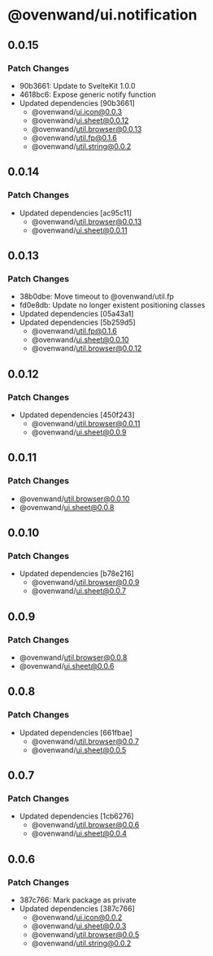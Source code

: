 # @ovenwand/ui.notification

## 0.0.15

### Patch Changes

- 90b3661: Update to SvelteKit 1.0.0
- 4618bc6: Expose generic notify function
- Updated dependencies [90b3661]
  - @ovenwand/ui.icon@0.0.3
  - @ovenwand/ui.sheet@0.0.12
  - @ovenwand/util.browser@0.0.13
  - @ovenwand/util.fp@0.1.6
  - @ovenwand/util.string@0.0.2

## 0.0.14

### Patch Changes

- Updated dependencies [ac95c11]
  - @ovenwand/util.browser@0.0.13
  - @ovenwand/ui.sheet@0.0.11

## 0.0.13

### Patch Changes

- 38b0dbe: Move timeout to @ovenwand/util.fp
- fd0e8db: Update no longer existent positioning classes
- Updated dependencies [05a43a1]
- Updated dependencies [5b259d5]
  - @ovenwand/util.fp@0.1.6
  - @ovenwand/ui.sheet@0.0.10
  - @ovenwand/util.browser@0.0.12

## 0.0.12

### Patch Changes

- Updated dependencies [450f243]
  - @ovenwand/util.browser@0.0.11
  - @ovenwand/ui.sheet@0.0.9

## 0.0.11

### Patch Changes

- @ovenwand/util.browser@0.0.10
- @ovenwand/ui.sheet@0.0.8

## 0.0.10

### Patch Changes

- Updated dependencies [b78e216]
  - @ovenwand/util.browser@0.0.9
  - @ovenwand/ui.sheet@0.0.7

## 0.0.9

### Patch Changes

- @ovenwand/util.browser@0.0.8
- @ovenwand/ui.sheet@0.0.6

## 0.0.8

### Patch Changes

- Updated dependencies [661fbae]
  - @ovenwand/util.browser@0.0.7
  - @ovenwand/ui.sheet@0.0.5

## 0.0.7

### Patch Changes

- Updated dependencies [1cb6276]
  - @ovenwand/util.browser@0.0.6
  - @ovenwand/ui.sheet@0.0.4

## 0.0.6

### Patch Changes

- 387c766: Mark package as private
- Updated dependencies [387c766]
  - @ovenwand/ui.icon@0.0.2
  - @ovenwand/ui.sheet@0.0.3
  - @ovenwand/util.browser@0.0.5
  - @ovenwand/util.string@0.0.2
